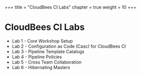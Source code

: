 +++
title = "CloudBees CI Labs"
chapter = true
weight = 10
+++

# CloudBees CI Labs

- Lab 1 - Core Workshop Setup
- Lab 2 - Configuration as Code (Casc) for CloudBees CI
- Lab 3 - Pipeline Template Catalogs
- Lab 4 - Pipeline Policies
- Lab 5 - Cross Team Collaboration
- Lab 6 - Hibernating Masters